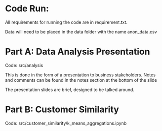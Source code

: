 # Code Run:
All requirements for running the code are in requirement.txt. 

Data will need to be placed in the data folder with the name anon_data.csv





# Part A: Data Analysis Presentation
Code: src/analysis

This is done in the form of a presentation to business stakeholders. 
Notes and comments can be found in the notes section at the bottom of the slide

The presentation slides are brief, designed to be talked around.


# Part B: Customer Similarity

Code: src/customer_similarity/k_means_aggregations.ipynb
